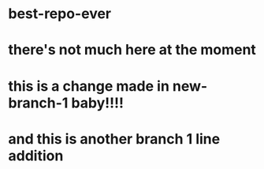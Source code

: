 # best-repo-ever
# there's not much here at the moment
# this is a change made in new-branch-1 baby!!!!
# and this is another branch 1 line addition